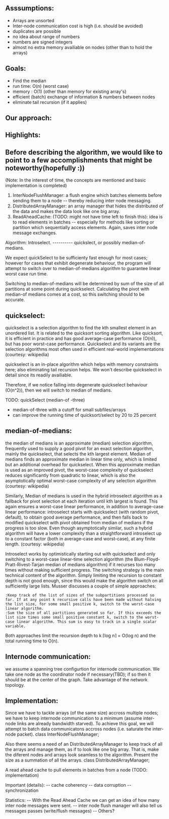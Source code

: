Asssumptions:
------------

* Arrays are unsorted
* Inter-node communication cost is high (i.e. should be avoided)
* duplicates are possible
* no idea about range of numbers
* numbers are signed integers
* almost no extra memory availiable on nodes (other than to hold the arrays)

Goals: 
------

* Find the median
* run time: O(n) (worst case)
* memory : O(1) (other than memory for existing array's) 
* efficient (batch) exchange of information & numbers between nodes
* eliminate tail recursion (if it applies)

	
Our approach:
------------

Highlights: 
---------- 

Before describing the algorithm, we would like to point to a few accomplishments that might be noteworthy(hopefully :))
-------------------------------------------------------------------------------------------------------------------

(Note: In the interest of time, the concepts are mentioned and basic implementation is completed)

1) InterNodeFlushManager: a flush engine which batches elements before sending them to a node -- thereby reducing inter node messaging. 
2) DistributedArrayManager: an array manager that hides the distributed of the data and makes the data look like one big array. 
3) ReadAheadCache: (TODO: might not have time left to finish this): idea is to read elements in batches -- especially for methods like
   sorting or partition which sequentially access elements. Again, saves inter node message exchanges. 

Algorithm: Introselect. 
---------- quickslect, or possibly median-of-medians.

We expect quickSelect to be sufficienty fast enough for most cases; however for cases that exhibit degenerate behaviour, the program will 
attempt to switch over to median-of-medians algorithm to guarantee linear worst case run time. 

Switching to median-of-medians will be determined by sum of the size of all partitions at some point during quickselect. Calculating the pivot with median-of medians comes at a cost, so this switching should to be accurate.

quickselect: 
-- 

quickselect is a selection algorithm to find the kth smallest element in an unordered list. It is related to the quicksort sorting algorithm. Like quicksort, it is efficient in practice and has good average-case performance (O(n)), but has poor worst-case performance. Quickselect and its variants are the selection algorithms most often used in efficient real-world implementations (courtesy: wikipedia) 

quickselect is an in-place algorithm which helps with memory constraints here; also eliminating tail recursion helps. We won't describe quickselect in detail since its readily availiable.

Therefore, if we notice falling into degenerate quickselect behaviour (O(n^2)), then we will switch to median of medians.

TODO: 
quickSelect (median-of -three)
 * median-of-three with a cutoff for small subfiles/arrays
 * can improve the running time of quicksort/select by 20 to 25 percent

median-of-medians:
-- 

the median of medians is an approximate (median) selection algorithm, frequently used to supply a good pivot for an exact selection algorithm, mainly the quickselect, that selects the kth largest element. Median of medians finds an approximate median in linear time only, which is limited but an additional overhead for quickselect. When this approximate median is used as an improved pivot, the worst-case complexity of quickselect reduces significantly from quadratic to linear, which is also the asymptotically optimal worst-case complexity of any selection algorithm (courtesy: wikipedia)

Similarly, Median of medians is used in the hybrid introselect algorithm as a fallback for pivot selection at each iteration until kth largest is found. This again ensures a worst-case linear performance, in addition to average-case linear performance: introselect starts with quickselect (with random pivot, default), to obtain good average performance, and then falls back to modified quickselect with pivot obtained from median of medians if the progress is too slow. Even though asymptotically similar, such a hybrid algorithm will have a lower complexity than a straightforward introselect up to a constant factor (both in average-case and worst-case), at any finite length. (courtesy: wikipedia)

<source wikipedia>
Introselect works by optimistically starting out with quickselect and only switching to a worst-case linear-time selection algorithm (the Blum-Floyd-Pratt-Rivest-Tarjan median of medians algorithm) if it recurses too many times without making sufficient progress. The switching strategy is the main technical content of the algorithm. Simply limiting the recursion to constant depth is not good enough, since this would make the algorithm switch on all sufficiently large lists. Musser discusses a couple of simple approaches:

    :Keep track of the list of sizes of the subpartitions processed so far. If at any point k recursive calls have been made without halving the list size, for some small positive k, switch to the worst-case linear algorithm.
    :Sum the size of all partitions generated so far. If this exceeds the list size times some small positive constant k, switch to the worst-case linear algorithm. This sum is easy to track in a single scalar variable.

Both approaches limit the recursion depth to k ⌈log n⌉ = O(log n) and the total running time to O(n).



Internode communication: 
-----------------------

we assume a spanning tree configurtion for internode communication. We take one node as the coordinator node if necessary(TBD); if so then it should be at the center of the graph. Take advantage of the network topology.

Implementation: 
--------------

Since we have to tackle arrays (of the same size) accross multiple nodes; we have to keep internode communication to a minimum (assume inter-node links are already bandwidth starved).  To achieve this goal, we will attempt to batch data communicatons accross nodes (i.e. saturate the inter-node packet).
class InterNodeFlushManager;

Also there seems a need of an DistributedArrayManager to keep track of all the arrays and manage them, as if to look like one big array. That is, make the diferent nodes and arrays look seamless to the algorithm. Present the size as a summation of all the arrays.
class DistributedArrayManager;

A read ahead cache to pull elements in batches from a node (TODO: implementation)

Important (details): 
  -- cache coherency
  -- data corruption 
  -- synchronization

Statistics: 
  -- With the Read Ahead Cache we can get an idea of how many inter node messages were sent. 
  -- inter node flush manager will also tell us messages passes (write/flush messages) 
  -- Others?




